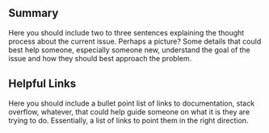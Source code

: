 ## Summary

Here you should include two to three sentences explaining the thought process
about the current issue. Perhaps a picture? Some details that could best help someone,
especially someone new, understand the goal of the issue and how they should best
approach the problem.

## Helpful Links

Here you should include a bullet point list of links to documentation, stack overflow,
whatever, that could help guide someone on what it is they are trying to do.
Essentially, a list of links to point them in the right direction.